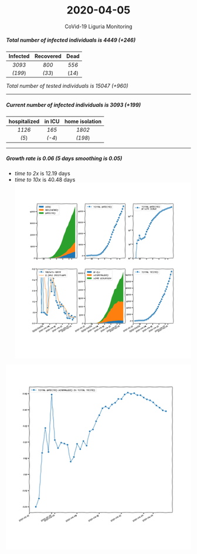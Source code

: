 <div align='center'>

# 2020-04-05
CoVid-19 Liguria Monitoring
</div>

##### Total number of infected individuals is 4449 (+246)
Infected | Recovered | Dead
:---: | :---: | :---:
*3093* | *800* | *556*
*(199*) | *(33*) | (*14*)

*Total number of tested individuals is 15047 (+960)*
***
##### Current number of infected individuals is 3093 (+199)
hospitalized | in ICU | home isolation
:---: | :---: | :---:
*1126* |*165* |*1802*
*(5*) |*(-4*) |*(198*)
***
##### Growth rate is 0.06 (5 days smoothing is 0.05)
- *time to 2x* is 12.19 days
- *time to 10x* is 40.48 days
![stats][stats]

![infected_normalized][infected_normalized]

[stats]: stats_Liguria.png
[infected_normalized]: infected_normalized_Liguria.png
